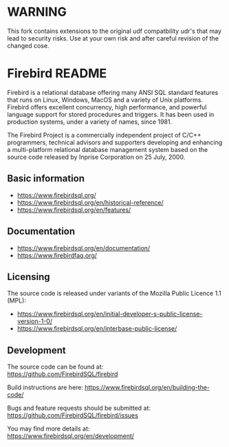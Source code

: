 # WARNING

This fork contains extensions to the original udf compatbility udr's that may lead to security risks. Use at your own risk and after careful revision of the changed cose.

# Firebird README

Firebird is a relational database offering many ANSI SQL standard features that runs on Linux, Windows, MacOS and a variety of Unix platforms. Firebird offers excellent concurrency, high performance, and powerful language support for stored procedures and triggers. It has been used in production systems, under a variety of names, since 1981.

The Firebird Project is a commercially independent project of C/C++ programmers, technical advisors and supporters developing and enhancing a multi-platform relational database management system based on the source code released by Inprise Corporation on 25 July, 2000.

## Basic information

* https://www.firebirdsql.org/
* https://www.firebirdsql.org/en/historical-reference/
* https://www.firebirdsql.org/en/features/

## Documentation

* https://www.firebirdsql.org/en/documentation/
* https://www.firebirdfaq.org/

## Licensing

The source code is released under variants of the Mozilla Public Licence 1.1 (MPL):

* https://www.firebirdsql.org/en/initial-developer-s-public-license-version-1-0/
* https://www.firebirdsql.org/en/interbase-public-license/

## Development

The source code can be found at:  
https://github.com/FirebirdSQL/firebird

Build instructions are here:
https://www.firebirdsql.org/en/building-the-code/

Bugs and feature requests should be submitted at:  
https://github.com/FirebirdSQL/firebird/issues

You may find more details at:  
https://www.firebirdsql.org/en/development/
